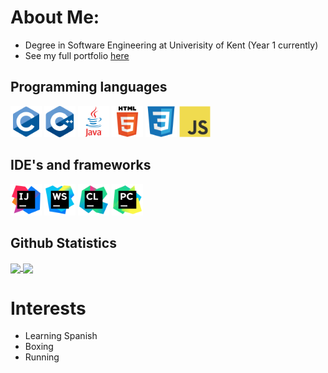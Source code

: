 # About Me: 
- Degree in Software Engineering at Univerisity of Kent (Year 1 currently)
- See my full portfolio [here](https://jarrahgreen.github.io/)


## Programming languages
<div id="tools" align="left">
  <a href="https://en.wikipedia.org/wiki/C_(programming_language)"><img src="https://github.com/devicons/devicon/blob/master/icons/c/c-original.svg" title="C" alt="C" width="50" height="50"/></a>
  <a href="https://en.wikipedia.org/wiki/C%2B%2B"><img src="https://github.com/devicons/devicon/blob/master/icons/cplusplus/cplusplus-original.svg" title="C++" alt="C++" width="50" height="50"/></a>
  <a href="https://www.java.com/"><img src="https://github.com/devicons/devicon/blob/master/icons/java/java-original-wordmark.svg" title="Java" alt="Java" width="50" height="50"/></a>
  <a href="https://en.wikipedia.org/wiki/HTML5"><img src="https://github.com/devicons/devicon/blob/master/icons/html5/html5-original-wordmark.svg" title="HTML" alt="HTML" width="50" height="50"/></a>
  <a href="https://en.wikipedia.org/wiki/CSS"><img src="https://github.com/devicons/devicon/blob/master/icons/css3/css3-original.svg" title="CSS" alt="CSS" width="50" height="50"/></a>
  <a href="https://en.wikipedia.org/wiki/JavaScript"><img src="https://github.com/devicons/devicon/blob/master/icons/javascript/javascript-original.svg" title="Javascript" alt="javascript" width="50" height="50"/></a>
  
</div>

## IDE's and frameworks
<div id="tools" align="left">
  <a href="https://en.wikipedia.org/wiki/IntelliJ_IDEA"><img src="https://github.com/devicons/devicon/blob/master/icons/intellij/intellij-original.svg" title="Intellij" alt="Intellij" width="50" height="50"/></a>
  <a href="https://en.wikipedia.org/wiki/JetBrains#WebStorm"><img src="https://github.com/devicons/devicon/blob/master/icons/webstorm/webstorm-original.svg" title="Webstorm" alt="Webstorm" width="50" height="50"/></a>
  <a href="https://en.wikipedia.org/wiki/JetBrains#CLion"><img src="https://github.com/devicons/devicon/blob/master/icons/clion/clion-original.svg" title="Clion" alt="Clion" width="50" height="50"/></a>
  <a href="https://en.wikipedia.org/wiki/PyCharm"><img src="https://github.com/devicons/devicon/blob/master/icons/pycharm/pycharm-original.svg" title="Pycharm" alt="Pycharm" width="50" height="50"/></a>
</div>


## Github Statistics
<a href="https://github.com/JarrahGreen/github-readme-stats">
  <img height=200 align="center" src="https://github-readme-stats.vercel.app/api?username=JarrahGreen&show_icons=true" />
</a>
<a href="https://github.com/JarrahGreen/convoychat">
  <img height=200 align="center" src="https://github-readme-stats.vercel.app/api/top-langs/?username=JarrahGreen&hide=Makefile,CMake&layout=compact&langs_count=8" />
</a>



# Interests
- Learning Spanish
- Boxing
- Running


